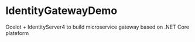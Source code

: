 # IdentityGatewayDemo
Ocelot + IdentityServer4 to build microservice gateway based on .NET Core plateform

